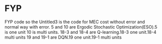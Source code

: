 # FYP
FYP code
so the Untitled3 is the code for MEC cost without error and normal way with error.
5 and 10 are Ergodic Stochastic Optimization(ESO).5 is one unit 10 is multi units.
18-3 and 18-4 are Q-learning.18-3 one unit.18-4 multi units
19 and 19-1 are DQN.19 one unit.19-1 multi units
